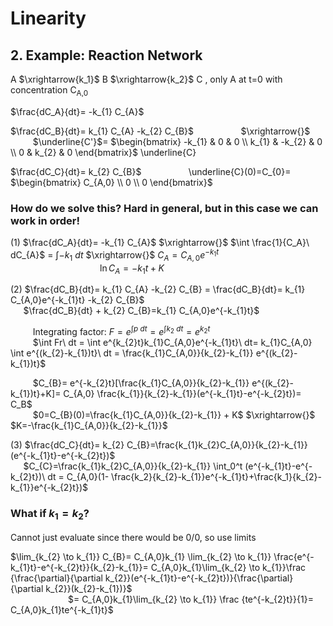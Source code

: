 # Linearity
## 2. Example: Reaction Network
A $\xrightarrow{k_1}$ B $\xrightarrow{k_2}$ C , only A at t=0 with concentration C<sub>A,0</sub> 

$\frac{dC_A}{dt}= -k_{1} C_{A}$

$\frac{dC_B}{dt}= k_{1} C_{A} -k_{2} C_{B}$   $\qquad$  $\qquad$       $\xrightarrow{}$ $\qquad$ $\underline{C'}$=
$\begin{bmatrix}
-k_{1} & 0 & 0 \\
k_{1} & -k_{2} & 0 \\
0 &  k_{2} & 0
\end{bmatrix}$ \underline{C}

$\frac{dC_C}{dt}= k_{2} C_{B}$ $\qquad$ $\qquad$ \underline{C}(0)=C_{0}=
$\begin{bmatrix}
C_{A,0} \\
0  \\
0 
\end{bmatrix}$

### How do we solve this? Hard in general, but in this case we can work in order!
(1) $\frac{dC_A}{dt}= -k_{1} C_{A}$   $\xrightarrow{}$   $\int \frac{1}{C_A}\ dC_{A}$ = $\int -k_{1}\ dt$ $\xrightarrow{}$ $C_{A} =C_{A,0}e^{-k_{1}t}$\
 $\qquad$  $\qquad$  $\qquad$  $\qquad$ $\ln{C_A} = -k_{1}t + K$
 
(2) $\frac{dC_B}{dt}= k_{1} C_{A} -k_{2} C_{B} = \frac{dC_B}{dt}= k_{1} C_{A,0}e^{-k_{1}t} -k_{2} C_{B}$\
$\quad$ $\frac{dC_B}{dt} + k_{2} C_{B}=k_{1} C_{A,0}e^{-k_{1}t}$

$\qquad$ Integrating factor: $F= e^{\int p\ dt} = e^{\int k_{2}\ dt} = e^{k_{2}t}$\
 $\qquad$ $\int Fr\ dt = \int e^{k_{2}t}k_{1}C_{A,0}e^{-k_{1}t}\ dt= k_{1}C_{A,0} \int e^{(k_{2}-k_{1})t}\ dt = \frac{k_{1}C_{A,0}}{k_{2}-k_{1}} e^{(k_{2}-k_{1})t}$

$\qquad$ $C_{B}= e^{-k_{2}t}[\frac{k_{1}C_{A,0}}{k_{2}-k_{1}} e^{(k_{2}-k_{1})t}+K]= C_{A,0} \frac{k_{1}}{k_{2}-k_{1}}(e^{-k_{1}t}-e^{-k_{2}t})= C_B$\
$\qquad$ $0=C_{B}(0)=\frac{k_{1}C_{A,0}}{k_{2}-k_{1}} + K$ $\xrightarrow{}$ $K=-\frac{k_{1}C_{A,0}}{k_{2}-k_{1}}$

(3) $\frac{dC_C}{dt}= k_{2} C_{B}=\frac{k_{1}k_{2}C_{A,0}}{k_{2}-k_{1}}(e^{-k_{1}t}-e^{-k_{2}t})$\
$\quad$ $C_{C}=\frac{k_{1}k_{2}C_{A,0}}{k_{2}-k_{1}} \int_0^t (e^{-k_{1}t}-e^{-k_{2}t})\ dt = C_{A,0}(1- \frac{k_2}{k_{2}-k_{1}}e^{-k_{1}t}+\frac{k_1}{k_{2}-k_{1}}e^{-k_{2}t})$

### What if $k_{1}=k_{2}$?
Cannot just evaluate since there would be 0/0, so use limits

$\lim_{k_{2} \to k_{1}} C_{B}= C_{A,0}k_{1} \lim_{k_{2} \to k_{1}} \frac{e^{-k_{1}t}-e^{-k_{2}t}}{k_{2}-k_{1}}= C_{A,0}k_{1}\lim_{k_{2} \to k_{1}}\frac {\frac{\partial}{\partial k_{2}}(e^{-k_{1}t}-e^{-k_{2}t})}{\frac{\partial}{\partial k_{2}}(k_{2}-k_{1})}$\
$\qquad$ $\qquad$ $\quad$ $= C_{A,0}k_{1}\lim_{k_{2} \to k_{1}} \frac {te^{-k_{2}t}}{1}= C_{A,0}k_{1}te^{-k_{1}t}$
